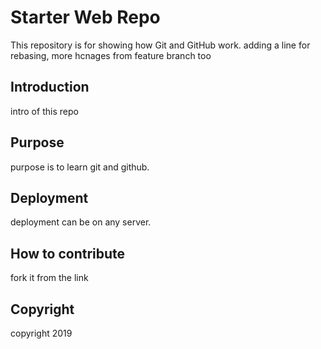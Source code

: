 # Starter Web Repo

This repository is for showing how Git and GitHub work.
adding a line for rebasing, more hcnages from feature branch too
## Introduction
intro of this repo
## Purpose
purpose is to learn git and github.
## Deployment
deployment can be on any server.

## How to contribute  
fork it from the link

## Copyright
copyright 2019

